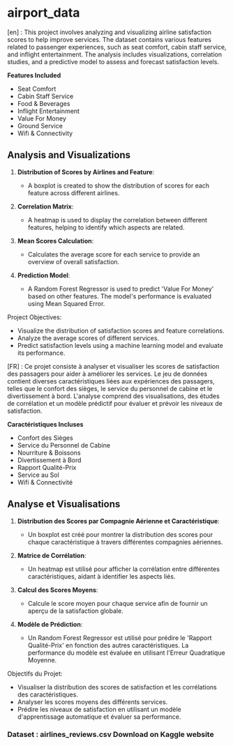 # airport_data
[en] : This project involves analyzing and visualizing airline satisfaction scores to help improve services. The dataset contains various features related to passenger experiences, such as seat comfort, cabin staff service, and inflight entertainment. The analysis includes visualizations, correlation studies, and a predictive model to assess and forecast satisfaction levels.

**Features Included**

- Seat Comfort
- Cabin Staff Service
- Food & Beverages
- Inflight Entertainment
- Value For Money
- Ground Service
- Wifi & Connectivity

## Analysis and Visualizations

1. **Distribution of Scores by Airlines and Feature**:
   - A boxplot is created to show the distribution of scores for each feature across different airlines.

2. **Correlation Matrix**:
   - A heatmap is used to display the correlation between different features, helping to identify which aspects are related.

3. **Mean Scores Calculation**:
   - Calculates the average score for each service to provide an overview of overall satisfaction.

4. **Prediction Model**:
   - A Random Forest Regressor is used to predict 'Value For Money' based on other features. The model's performance is evaluated using Mean Squared Error.


Project Objectives: 

- Visualize the distribution of satisfaction scores and feature correlations.
- Analyze the average scores of different services.
- Predict satisfaction levels using a machine learning model and evaluate its performance.

[FR] : Ce projet consiste à analyser et visualiser les scores de satisfaction des passagers pour aider à améliorer les services. Le jeu de données contient diverses caractéristiques liées aux expériences des passagers, telles que le confort des sièges, le service du personnel de cabine et le divertissement à bord. L'analyse comprend des visualisations, des études de corrélation et un modèle prédictif pour évaluer et prévoir les niveaux de satisfaction.

**Caractéristiques Incluses**

- Confort des Sièges
- Service du Personnel de Cabine
- Nourriture & Boissons
- Divertissement à Bord
- Rapport Qualité-Prix
- Service au Sol
- Wifi & Connectivité

## Analyse et Visualisations

1. **Distribution des Scores par Compagnie Aérienne et Caractéristique**:
   - Un boxplot est créé pour montrer la distribution des scores pour chaque caractéristique à travers différentes compagnies aériennes.

2. **Matrice de Corrélation**:
   - Un heatmap est utilisé pour afficher la corrélation entre différentes caractéristiques, aidant à identifier les aspects liés.

3. **Calcul des Scores Moyens**:
   - Calcule le score moyen pour chaque service afin de fournir un aperçu de la satisfaction globale.

4. **Modèle de Prédiction**:
   - Un Random Forest Regressor est utilisé pour prédire le 'Rapport Qualité-Prix' en fonction des autres caractéristiques. La performance du modèle est évaluée en utilisant l'Erreur Quadratique Moyenne.

Objectifs du Projet: 

- Visualiser la distribution des scores de satisfaction et les corrélations des caractéristiques.
- Analyser les scores moyens des différents services.
- Prédire les niveaux de satisfaction en utilisant un modèle d'apprentissage automatique et évaluer sa performance.

### Dataset : airlines_reviews.csv Download on Kaggle website 